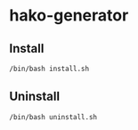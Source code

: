 # hako-generator

## Install

```bash
/bin/bash install.sh
```

## Uninstall

```bash
/bin/bash uninstall.sh
```
